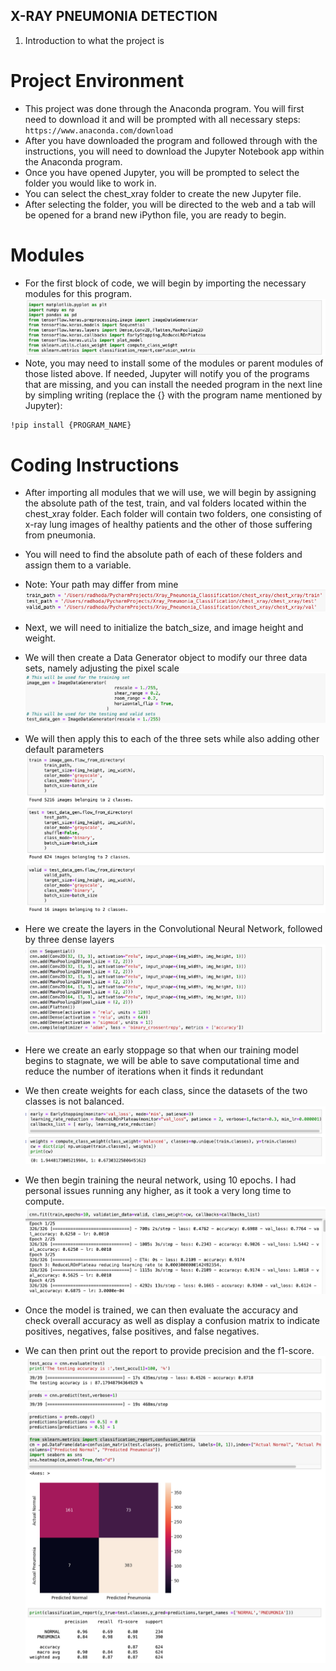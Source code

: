 ## X-RAY PNEUMONIA DETECTION

1. Introduction to what the project is
# Project Environment
- This project was done through the Anaconda program. You will first need to 
        download it and will be prompted with all necessary steps: 
``
https://www.anaconda.com/download 
``  
- After you have downloaded the program and followed through with the instructions, you will need to 
   download the Jupyter Notebook app within the Anaconda program.
- Once you have opened Jupyter, you will be prompted to select the folder you would like to work in. 
- You can select the chest_xray folder to create the new Jupyter file. 
- After selecting the folder, you will be directed to the web and a tab will be opened for a brand new iPython file, 
you are ready to begin.
# Modules
- For the first block of code, we will begin by importing the necessary modules for this program.
![img.png](img.png)
- Note, you may need to install some of the modules or parent modules of those listed above. If needed,
Jupyter will notify you of the programs that are missing, and you can install the needed program in the
next line by simpling writing (replace the {} with the program name mentioned by Jupyter):
```
!pip install {PROGRAM_NAME}
```

# Coding Instructions

- After importing all modules that we will use, we will begin by assigning the absolute path of the
test, train, and val folders located within the chest_xray folder. Each folder will contain two folders, 
one consisting of x-ray lung images of healthy patients and the other of those suffering from pneumonia. 
- You will need to find the absolute path of each of these folders and assign them to a variable. 
- Note: Your path may differ from mine
![img_1.png](img_1.png)
- Next, we will need to initialize the batch_size, and image height and weight.

- We will then create a Data Generator object to modify our three data sets, namely adjusting the pixel scale
![img_2.png](img_2.png)
- We will then apply this to each of the three sets while also adding other default parameters
![img_3.png](img_3.png)
- Here we create the layers in the Convolutional Neural Network, followed by three dense layers
![img_4.png](img_4.png)
- Here we create an early stoppage so that when our training model begins to stagnate, 
we will be able to save computational time and reduce the number of iterations when it finds it redundant
- We then create weights for each class, since the datasets of the two classes is not balanced.
![img_5.png](img_5.png)
- We then begin training the neural network, using 10 epochs. I had personal issues running any higher, as it took a very long time to compute.
![img_6.png](img_6.png)
- Once the model is trained, we can then evaluate the accuracy and check overall accuracy as well as
display a confusion matrix to indicate positives, negatives, false positives, and false negatives.
- We can then print out the report to provide precision and the f1-score. 
![img_7.png](img_7.png)

